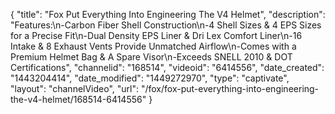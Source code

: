 {
    "title": "Fox Put Everything Into Engineering The V4 Helmet",
    "description": "Features:\n-Carbon Fiber Shell Construction\n-4 Shell Sizes & 4 EPS Sizes for a Precise Fit\n-Dual Density EPS Liner & Dri Lex Comfort Liner\n-16 Intake & 8 Exhaust Vents Provide Unmatched Airflow\n-Comes with a Premium Helmet Bag & A Spare Visor\n-Exceeds SNELL 2010 & DOT Certifications",
    "channelid": "168514",
    "videoid": "6414556",
    "date_created": "1443204414",
    "date_modified": "1449272970",
    "type": "captivate",
    "layout": "channelVideo",
    "url": "\/fox\/fox-put-everything-into-engineering-the-v4-helmet\/168514-6414556"
}